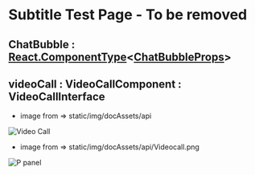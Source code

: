 # Subtitle Test Page - To be removed

<subtitle>

## ChatBubble : [React.ComponentType](https://github.com/DefinitelyTyped/DefinitelyTyped/blob/207516039691b23e567fa585c9d1aa3970ec3404/types/react/v16/index.d.ts#L78)<[ChatBubbleProps](#chatbubbleprops)\>

</subtitle>

<!-- <subtitle>

## videoCall : VideoCallComponent : VideoCallInterface 

</subtitle> -->



<subtitle>

## videoCall : VideoCallComponent : VideoCallInterface

</subtitle>

- image from =>  static/img/docAssets/api
<image alt="Video Call" lightImageSrc="api/VideoCall.png" darkImageSrc="api/VideoCall.png" />

- image from => static/img/docAssets/api/Videocall.png
<image alt="P panel" lightImageSrc="api/VideoComponent.png" darkImageSrc="api/VideoComponent.png" />


<!-- <subtitle>

## i18n : [i18nInterface](#i18ninterface)\[\]

</subtitle>  -->
